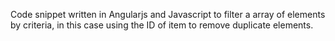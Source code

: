 Code snippet written in Angularjs and Javascript to filter a array of elements by criteria, in this case using the ID of item to remove duplicate elements.<br>
